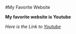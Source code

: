 #My Favorite Website

**My favorite website is Youtube**

*Here is the Link to [Youtube](youtube.com)*

